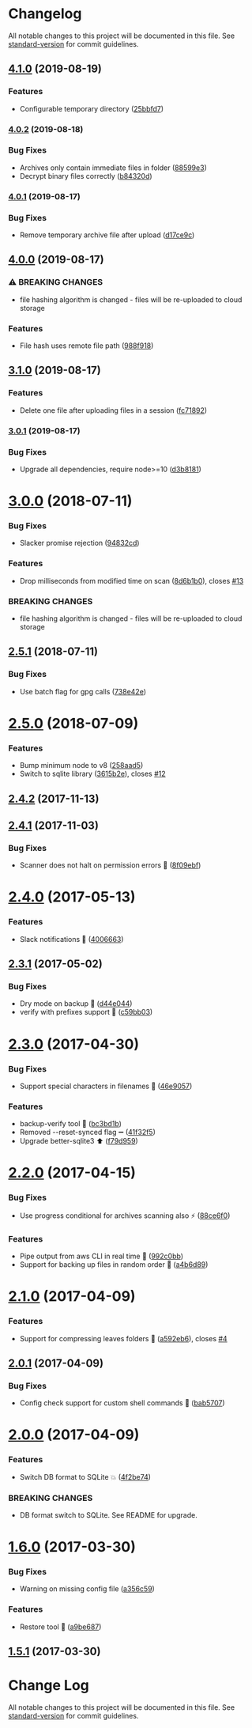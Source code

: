 # Changelog

All notable changes to this project will be documented in this file. See [standard-version](https://github.com/conventional-changelog/standard-version) for commit guidelines.

## [4.1.0](https://github.com/avaly/backup-to-cloud/compare/v4.0.2...v4.1.0) (2019-08-19)


### Features

* Configurable temporary directory ([25bbfd7](https://github.com/avaly/backup-to-cloud/commit/25bbfd7))

### [4.0.2](https://github.com/avaly/backup-to-cloud/compare/v4.0.1...v4.0.2) (2019-08-18)


### Bug Fixes

* Archives only contain immediate files in folder ([88599e3](https://github.com/avaly/backup-to-cloud/commit/88599e3))
* Decrypt binary files correctly ([b84320d](https://github.com/avaly/backup-to-cloud/commit/b84320d))

### [4.0.1](https://github.com/avaly/backup-to-cloud/compare/v4.0.0...v4.0.1) (2019-08-17)


### Bug Fixes

* Remove temporary archive file after upload ([d17ce9c](https://github.com/avaly/backup-to-cloud/commit/d17ce9c))

## [4.0.0](https://github.com/avaly/backup-to-cloud/compare/v3.1.0...v4.0.0) (2019-08-17)


### ⚠ BREAKING CHANGES

* file hashing algorithm is changed - files will be
re-uploaded to cloud storage

### Features

* File hash uses remote file path ([988f918](https://github.com/avaly/backup-to-cloud/commit/988f918))

## [3.1.0](https://github.com/avaly/backup-to-cloud/compare/v3.0.1...v3.1.0) (2019-08-17)


### Features

* Delete one file after uploading files in a session ([fc71892](https://github.com/avaly/backup-to-cloud/commit/fc71892))

### [3.0.1](https://github.com/avaly/backup-to-cloud/compare/v3.0.0...v3.0.1) (2019-08-17)


### Bug Fixes

* Upgrade all dependencies, require node>=10 ([d3b8181](https://github.com/avaly/backup-to-cloud/commit/d3b8181))

<a name="3.0.0"></a>
# [3.0.0](https://github.com/avaly/backup-to-cloud/compare/v2.5.1...v3.0.0) (2018-07-11)


### Bug Fixes

* Slacker promise rejection ([94832cd](https://github.com/avaly/backup-to-cloud/commit/94832cd))


### Features

* Drop milliseconds from modified time on scan ([8d6b1b0](https://github.com/avaly/backup-to-cloud/commit/8d6b1b0)), closes [#13](https://github.com/avaly/backup-to-cloud/issues/13)


### BREAKING CHANGES

* file hashing algorithm is changed - files will be
re-uploaded to cloud storage



<a name="2.5.1"></a>
## [2.5.1](https://github.com/avaly/backup-to-cloud/compare/v2.5.0...v2.5.1) (2018-07-11)


### Bug Fixes

* Use batch flag for gpg calls ([738e42e](https://github.com/avaly/backup-to-cloud/commit/738e42e))



<a name="2.5.0"></a>
# [2.5.0](https://github.com/avaly/backup-to-cloud/compare/v2.4.2...v2.5.0) (2018-07-09)


### Features

* Bump minimum node to v8 ([258aad5](https://github.com/avaly/backup-to-cloud/commit/258aad5))
* Switch to sqlite library ([3615b2e](https://github.com/avaly/backup-to-cloud/commit/3615b2e)), closes [#12](https://github.com/avaly/backup-to-cloud/issues/12)



<a name="2.4.2"></a>
## [2.4.2](https://github.com/avaly/backup-to-cloud/compare/v2.4.1...v2.4.2) (2017-11-13)



<a name="2.4.1"></a>
## [2.4.1](https://github.com/avaly/backup-to-cloud/compare/v2.4.0...v2.4.1) (2017-11-03)


### Bug Fixes

* Scanner does not halt on permission errors :bug: ([8f09ebf](https://github.com/avaly/backup-to-cloud/commit/8f09ebf))



<a name="2.4.0"></a>
# [2.4.0](https://github.com/avaly/backup-to-cloud/compare/v2.3.1...v2.4.0) (2017-05-13)


### Features

* Slack notifications :tada: ([4006663](https://github.com/avaly/backup-to-cloud/commit/4006663))



<a name="2.3.1"></a>
## [2.3.1](https://github.com/avaly/backup-to-cloud/compare/v2.3.0...v2.3.1) (2017-05-02)


### Bug Fixes

* Dry mode on backup :bug: ([d44e044](https://github.com/avaly/backup-to-cloud/commit/d44e044))
* verify with prefixes support :bug: ([c59bb03](https://github.com/avaly/backup-to-cloud/commit/c59bb03))



<a name="2.3.0"></a>
# [2.3.0](https://github.com/avaly/backup-to-cloud/compare/v2.2.0...v2.3.0) (2017-04-30)


### Bug Fixes

* Support special characters in filenames :truck: ([46e9057](https://github.com/avaly/backup-to-cloud/commit/46e9057))


### Features

* backup-verify tool :wrench: ([bc3bd1b](https://github.com/avaly/backup-to-cloud/commit/bc3bd1b))
* Removed --reset-synced flag :heavy_minus_sign: ([41f32f5](https://github.com/avaly/backup-to-cloud/commit/41f32f5))
* Upgrade better-sqlite3 :arrow_up: ([f79d959](https://github.com/avaly/backup-to-cloud/commit/f79d959))



<a name="2.2.0"></a>
# [2.2.0](https://github.com/avaly/backup-to-cloud/compare/v2.1.0...v2.2.0) (2017-04-15)


### Bug Fixes

* Use progress conditional for archives scanning also :zap: ([88ce6f0](https://github.com/avaly/backup-to-cloud/commit/88ce6f0))


### Features

* Pipe output from aws CLI in real time :lipstick: ([992c0bb](https://github.com/avaly/backup-to-cloud/commit/992c0bb))
* Support for backing up files in random order :tada: ([a4b6d89](https://github.com/avaly/backup-to-cloud/commit/a4b6d89))



<a name="2.1.0"></a>
# [2.1.0](https://github.com/avaly/backup-to-cloud/compare/v2.0.1...v2.1.0) (2017-04-09)


### Features

* Support for compressing leaves folders :tada: ([a592eb6](https://github.com/avaly/backup-to-cloud/commit/a592eb6)), closes [#4](https://github.com/avaly/backup-to-cloud/issues/4)



<a name="2.0.1"></a>
## [2.0.1](https://github.com/avaly/backup-to-cloud/compare/v2.0.0...v2.0.1) (2017-04-09)


### Bug Fixes

* Config check support for custom shell commands :bug: ([bab5707](https://github.com/avaly/backup-to-cloud/commit/bab5707))



<a name="2.0.0"></a>
# [2.0.0](https://github.com/avaly/backup-to-cloud/compare/v1.6.0...v2.0.0) (2017-04-09)


### Features

* Switch DB format to SQLite :boom: ([4f2be74](https://github.com/avaly/backup-to-cloud/commit/4f2be74))


### BREAKING CHANGES

* DB format switch to SQLite. See README for upgrade.



<a name="1.6.0"></a>
# [1.6.0](https://github.com/avaly/backup-to-cloud/compare/v1.5.0...v1.6.0) (2017-03-30)


### Bug Fixes

* Warning on missing config file ([a356c59](https://github.com/avaly/backup-to-cloud/commit/a356c59))


### Features

* Restore tool :tada: ([a9be687](https://github.com/avaly/backup-to-cloud/commit/a9be687))



<a name="1.5.1"></a>
## [1.5.1](https://github.com/avaly/backup-to-cloud/compare/v1.5.0...v1.5.1) (2017-03-30)



# Change Log

All notable changes to this project will be documented in this file. See [standard-version](https://github.com/conventional-changelog/standard-version) for commit guidelines.
